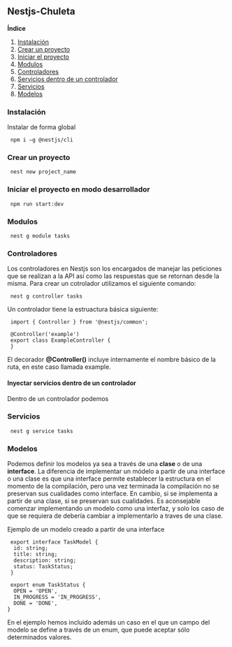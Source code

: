 ## Nestjs-Chuleta


**Índice**   
1. [Instalación](#id_instalacion)
2. [Crear un proyecto](#id_crear_proyecto)
3. [Iniciar el proyecto](#id_crear_proyecto)
4. [Modulos](#id_module)
5. [Controladores](#id_controller)
6. [Servicios dentro de un controlador](#id_inject_services_in_controller)
7. [Servicios](#id_service)
8. [Modelos](#id_model)



### Instalación<a name="id_instalacion"></a>

Instalar de forma global

```
 npm i –g @nestjs/cli
```


### Crear un proyecto<a name="id_crear_proyecto"></a>

```
 nest new project_name
``` 


### Iniciar el proyecto en modo desarrollador<a name="id_iniciar_proyecto"></a>

```
 npm run start:dev
```


### Modulos<a name="id_module"></a>

```
 nest g module tasks
```



### Controladores<a name="id_controller"></a>

Los controladores en Nestjs son los encargados de manejar las peticiones que se realizan a la API así como las respuestas que se retornan desde la misma. Para crear un cotrolador utilizamos el siguiente comando: 

```
 nest g controller tasks
```


Un controlador tiene la estruactura básica siguiente:
```
 import { Controller } from '@nestjs/common';

 @Controller('example')
 export class ExampleController {
 }
```

El decorador **@Controller()** incluye internamente el nombre básico de la ruta, en este caso llamada example.

#### Inyectar servicios dentro de un controlador<a name="id_inject_services_in_controller"></a>

Dentro de un controlador podemos 


### Servicios<a name="id_service"></a>


```
 nest g service tasks
```


### Modelos<a name="id_model"></a>

Podemos definir los modelos ya sea a través de una **clase** o de una **interface**. La diferencia de implementar un módelo a partir de una interface o una clase es que una interface permite establecer la estructura en el momento de la compilación, pero una vez terminada la compilación no se preservan sus cualidades como interface. En cambio, si se implementa a partir de una clase, si se preservan sus cualidades. Es aconsejable comenzar implementando un modelo como una interfaz, y solo los caso de que se requiera de debería cambiar a implementarlo a traves de una clase.

Ejemplo de un modelo creado a partir de una interface

```
 export interface TaskModel {
  id: string;
  title: string;
  description: string;
  status: TaskStatus;
 }
 
 export enum TaskStatus {
  OPEN = 'OPEN',
  IN_PROGRESS = 'IN_PROGRESS',
  DONE = 'DONE',
}
```

En el ejemplo hemos incluido además un caso en el que un campo del modelo se define a través de un enum, que puede aceptar sólo determinados valores.
